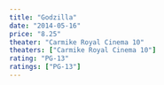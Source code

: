 ```yaml
---
title: "Godzilla"
date: "2014-05-16"
price: "8.25"
theater: "Carmike Royal Cinema 10"
theaters: ["Carmike Royal Cinema 10"]
rating: "PG-13"
ratings: ["PG-13"]
---
```

